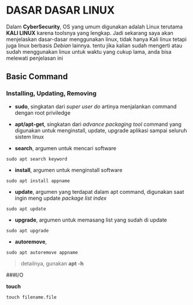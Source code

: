 # DASAR DASAR LINUX

Dalam **CyberSecurity**, OS yang umum digunakan adalah Linux terutama **KALI LINUX** karena toolsnya yang lengkap. Jadi sekarang saya akan menjelaskan dasar-dasar menggunakan linux, tidak hanya Kali linux tetapi juga linux berbasis *Debian* lainnya.
tentu jika kalian sudah mengerti atau sudah menggunakan linux untuk waktu yang cukup lama, anda bisa melewati penjelasan ini

## Basic Command 

### Installing, Updating, Removing  
* **sudo**, singkatan dari _super user do_ artinya menjalankan command dengan root priviledge <br />
- **apt/apt-get**, singkatan dari _advance packaging tool_ command yang digunakan untuk menginstall, update, upgrade aplikasi sampai seluruh sistem linux<br />
+ **search**, argumen untuk mencari software<br/>
```
sudo apt search keyword
```
- **install**, argumen untuk menginstall software<br/>
```
sudo apt install appname
```
- **update**, argumen yang terdapat dalam apt command, digunakan saat ingin meng update _package list index_<br />
```
sudo apt update
```
- **upgrade**, argumen untuk memasang list yang sudah di update<br/>
```
sudo apt upgrade
```
- **autoremove**, <br/>
```
sudo apt autoremove appname
```
> detailnya, gunakan **apt -h**<br/>

###I/O

**touch**
```
touch filename.file
```

